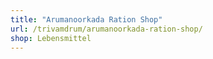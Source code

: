 ```yaml
---
title: "Arumanoorkada Ration Shop"
url: /trivamdrum/arumanoorkada-ration-shop/
shop: Lebensmittel
---
```

